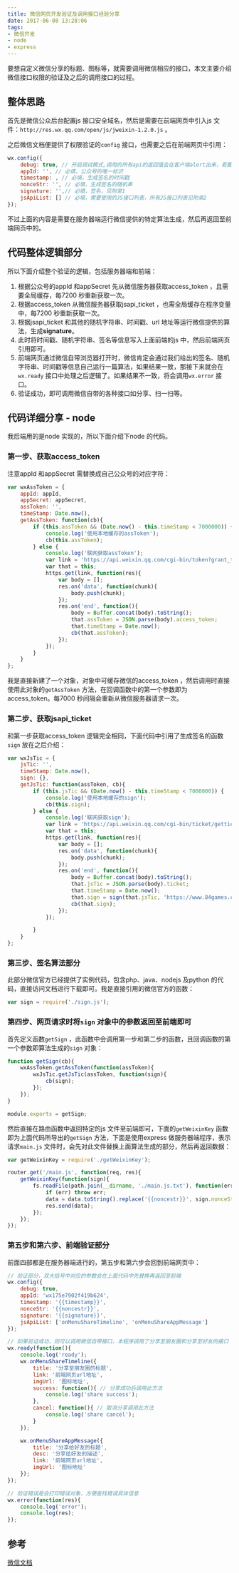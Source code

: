 ```yaml
---
title: 微信网页开发验证及调用接口经验分享
date: 2017-06-08 13:28:06
tags:
- 微信开发
- node
- express
---
```


要想自定义微信分享的标题、图标等，就需要调用微信相应的接口，本文主要介绍微信接口权限的验证及之后的调用接口的过程。

## 整体思路

首先是微信公众后台配置js 接口安全域名，然后是需要在前端网页中引入js 文件：`http://res.wx.qq.com/open/js/jweixin-1.2.0.js` 。

之后微信文档便提供了权限验证的`config` 接口，也需要之后在前端网页中引用：

```javascript
wx.config({
    debug: true, // 开启调试模式,调用的所有api的返回值会在客户端alert出来，若要查看传入的参数，可以在pc端打开，参数信息会通过log打出，仅在pc端时才会打印。
    appId: '', // 必填，公众号的唯一标识
    timestamp: , // 必填，生成签名的时间戳
    nonceStr: '', // 必填，生成签名的随机串
    signature: '',// 必填，签名，见附录1
    jsApiList: [] // 必填，需要使用的JS接口列表，所有JS接口列表见附录2
});
```

不过上面的内容是需要在服务器端运行微信提供的特定算法生成，然后再返回至前端网页中的。

## 代码整体逻辑部分

所以下面介绍整个验证的逻辑，包括服务器端和前端：

1. 根据公众号的appId 和appSecret 先从微信服务器获取access_token ，且需要全局缓存，每7200 秒重新获取一次。
2. 根据access_token 从微信服务器获取jsapi_ticket ，也需全局缓存在程序变量中，每7200 秒重新获取一次。
3. 根据jsapi_ticket 和其他的随机字符串、时间戳、url 地址等运行微信提供的算法，生成**signature**。
4. 此时将时间戳、随机字符串、签名等信息写入上面前端的js 中，然后前端网页引用即可。
5. 前端网页通过微信自带浏览器打开时，微信肯定会通过我们给出的签名、随机字符串、时间戳等信息自己运行一篇算法，如果结果一致，那接下来就会在`wx.ready` 接口中处理之后逻辑了。如果结果不一致，将会调用`wx.error` 接口。
6. 验证成功，即可调用微信自带的各种接口如分享、扫一扫等。

<!-- more -->

## 代码详细分享 - node

我后端用的是node 实现的，所以下面介绍下node 的代码。

### 第一步、获取access_token

注意appId 和appSecret 需替换成自己公众号的对应字符：

```javascript
var wxAssToken = {
	appId: appId,
	appSecret: appSecret,
	assToken: '',
	timeStamp: Date.now(),
	getAssToken: function(cb){
		if (this.assToken && (Date.now() - this.timeStamp < 7000000)) {
			console.log('使用本地缓存的assToken');
			cb(this.assToken);
		} else {
			console.log('联网获取assToken');
			var link = 'https://api.weixin.qq.com/cgi-bin/token?grant_type=client_credential&appid=' + this.appId + '&secret=' + this.appSecret;
			var that = this;
			https.get(link, function(res){
				var body = [];
				res.on('data', function(chunk){
					body.push(chunk);	
				});
				res.on('end', function(){
					body = Buffer.concat(body).toString();
					that.assToken = JSON.parse(body).access_token;
					that.timeStamp = Date.now();
					cb(that.assToken);
				});
			});
		}
	}
};
```

我是直接新建了一个对象，对象中可缓存微信的access_token ，然后调用时直接使用此对象的`getAssToken` 方法，在回调函数中的第一个参数即为access_token。每7000 秒间隔会重新从微信服务器请求一次。

### 第二步、获取jsapi_ticket

和第一步获取access_token 逻辑完全相同，下面代码中引用了生成签名的函数`sign` 放在之后介绍：

```javascript
var wxJsTic = {
	jsTic: '',
	timeStamp: Date.now(),
	sign: {},
	getJsTic: function(assToken, cb){
		if (this.jsTic && (Date.now() - this.timeStamp < 7000000)) {
			console.log('使用本地缓存的sign');
			cb(this.sign);
		} else {
			console.log('联网获取sign');
			var link = 'https://api.weixin.qq.com/cgi-bin/ticket/getticket?access_token=' + assToken + '&type=jsapi';
			var that = this;
			https.get(link, function(res){
				var body = [];
				res.on('data', function(chunk){
					body.push(chunk);	
				});
				res.on('end', function(){
					body = Buffer.concat(body).toString();
					that.jsTic = JSON.parse(body).ticket;
					that.timeStamp = Date.now();
					that.sign = sign(that.jsTic, 'https://www.84games.com/jike/');
					cb(that.sign);
				});
			});

		}
	}
};
```

### 第三步、签名算法部分

此部分微信官方已经提供了实例代码，包含php、java、nodejs 及python 的代码，直接访问文档进行下载即可。我是直接引用的微信官方的函数：

```javascript
var sign = require('./sign.js');
```

### 第四步、网页请求时将`sign` 对象中的参数返回至前端即可

首先定义函数`getSign` ，此函数中会调用第一步和第二步的函数，且回调函数的第一个参数即算法生成的`sign` 对象：

```javascript
function getSign(cb){
	wxAssToken.getAssToken(function(assToken){
		wxJsTic.getJsTic(assToken, function(sign){
			cb(sign);
		});
	});
}

module.exports = getSign;
```

然后直接在路由函数中返回特定的js 文件至前端即可，下面的`getWeixinKey` 函数即为上面代码所导出的`getSign` 方法，下面是使用express 做服务器端程序，表示请求`main.js` 文件时，会先对此文件替换上面算法生成的部分，然后再返回数据：

```javascript
var getWeixinKey = require('./getWeixinKey');

router.get('/main.js', function(req, res){
	getWeixinKey(function(sign){
		fs.readFile(path.join(__dirname, './main.js.txt'), function(err, data){
			if (err) throw err;
			data = data.toString().replace('{{noncestr}}', sign.nonceStr).replace('{{timestamp}}', sign.timestamp).replace('{{signature}}', sign.signature);
			res.send(data);
		});
	});
});
```

### 第五步和第六步、前端验证部分

前面四部都是在服务器端进行的，第五步和第六步会回到前端网页中：

```javascript
// 验证部分，双大括号中对应的参数会在上面代码中先替换再返回至前端
wx.config({
	debug: true,
	appId: 'wx175e7902f419b624',
	timestamp: '{{timestamp}}',
	nonceStr: '{{noncestr}}',
	signature: '{{signature}}',
	jsApiList: ['onMenuShareTimeline', 'onMenuShareAppMessage']
});

// 如果验证成功，则可以调用微信自带接口，本程序调用了分享至朋友圈和分享至好友的接口
wx.ready(function(){
	console.log('ready');			
	wx.onMenuShareTimeline({
		title: '分享至朋友圈的标题',
		link: '前端网页url地址',
		imgUrl: '图标地址',
		success: function(){ // 分享成功后调用此方法
			console.log('share success');
		},
		cancel: function(){ // 取消分享调用此方法
			console.log('share cancel');
		}
	});

	wx.onMenuShareAppMessage({
		title: '分享给好友的标题',
		desc: '分享给好友的描述',
		link: '前端网页url地址',
		imgUrl: '图标地址'
	});
});

// 验证错误是会打印错误对象，方便查找错误具体信息
wx.error(function(res){
	console.log('error');
	console.log(res);		
});
```

## 参考

[微信文档](https://mp.weixin.qq.com/wiki)